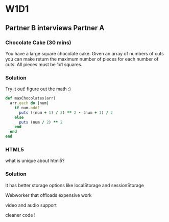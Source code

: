 # W1D1
## Partner B interviews Partner A

### Chocolate Cake (30 mins)

You have a large square chocolate cake. Given an array of numbers of cuts you can make return the maximum number of pieces for each number of cuts. All pieces must be 1x1 squares.

### Solution
Try it out! figure out the math :)

```ruby
def maxChocolates(arr)
  arr.each do |num|
    if num.odd?
      puts ((num + 1) / 2) ** 2 - (num + 1) / 2
    else
      puts (num / 2) ** 2
    end
  end
end
```

### HTML5

what is unique about html5?

### Solution

It has better storage options like localStorage and sessionStorage

Webworker that offloads expensive work

video and audio support

cleaner code !
